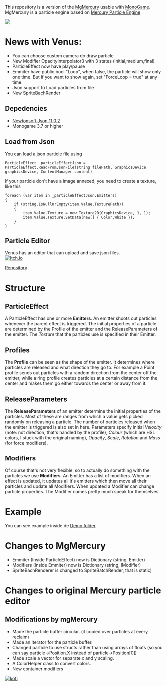 This repository is a version of the [MgMercury](https://github.com/Jjagg/MgMercury) usable with [MonoGame](https://github.com/mono/MonoGame). <br />
MgMercury is a particle engine based on  [Mercury Particle Engine](https://github.com/Matthew-Davey/mercury-particle-engine)

![](https://media.giphy.com/media/bbSYumsbuysZEpqpgN/giphy.gif)

# News with Venus:
 - You can choose custom camera do draw particle
 - New Modifier OpacityInterpolator3 with 3 states (initial,medium,final)
 - ParticleEffect now have play/pause
 - Emmiter have public bool "Loop", when false, the particle will show only one time. But if you want to show again, set "ForceLoop = true" at any time.
 - Json support to Load particles from file
 - New SpriteBachRender

## Depedencies
 - [Newtonsoft.Json 11.0.2](https://github.com/JamesNK/Newtonsoft.Json/tree/11.0.2)
 - Monogame 3.7 or higher

## Load from Json
You can load a json particle file using 
```
ParticleEffect _particleEffectJson = ParticleEffect.ReadFromJsonFile(string filePath, GraphicsDevice graphicsDevice, ContentManager content)
```
If your particle don't have a image annexed, you need to create a texture, like this
```
foreach (var item in _particleEffectJson.Emitters)
{
    if (string.IsNullOrEmpty(item.Value.TexturePath))
    {
        item.Value.Texture = new Texture2D(GraphicsDevice, 1, 1);
        item.Value.Texture.SetData(new[] { Color.White });
    }
}
```

## Particle Editor
Venus has an editor that can upload and save json files.  <br />
[![Itch.io](https://jessemillar.com/available-on-itchio-badge/badge-bw.png)](https://mmbelkiman.itch.io/venus-particle-editor) <br />

[Repository](https://github.com/mmbelkiman/Venus-Particle-Editor)

# Structure

## ParticleEffect
A ParticleEffect has one or more **Emitters**. An emitter shoots out particles whenever the parent effect is triggered. The initial properties of a particle are determined by the Profile of the emitter and the ReleaseParameters of the emitter. The *Texture* that the particles use is specified in their Emitter.

## Profiles
The **Profile** can be seen as the shape of the emitter. It determines where particles are released and what direction they go to. For example a Point profile sends out particles with a random direction from the center off the emitter, while a ring profile creates particles at a certain distance from the center and makes them go either towards the center or away from it.

## ReleaseParameters
The **ReleaseParameters** of an emitter determine the initial properties of the particles. Most of these are ranges from which a value gets picked randomly on releasing a particle. The number of particles released when the emitter is triggered is also set in here. Parameters specify initial *Velocity* (note: not direction, that's handled by the profile), *Colour* (which are HSL colors, I stuck with the original naming), *Opacity*, *Scale*, *Rotation* and *Mass* (for force modifiers).

## Modifiers
Of course that's not very flexible, so to actually do something with the particles we use **Modifiers**. An Emitter has a list of modifiers. When an effect is updated, it updates all it's emitters which then move all their particles and update all Modifiers. When updated a Modifier can change particle properties. The Modifier names pretty much speak for themselves.

# Example
You can see example inside de [Demo folder](https://github.com/mmbelkiman/Venus-Particle-Engine/tree/master/Demo)

# Changes to MgMercury
 - Emmiter (Inside ParticleEffect) now is Dictionary (string, Emitter)
 - Modifiers (Inside Emmiter) now is Dictionary (string, IModifier)
 - SpriteBachRenderer is changed to SpriteBatchRender, that is static)

# Changes to original Mercury particle editor

## Modifications by mgMercury
 - Made the particle buffer circular. (it copied over particles at every reclaim)
 - Made an iterator for the particle buffer.
 - Changed particle to use structs rather than using arrays of floats (so you can say particle->Position.X instead of particle->Position[0])
 - Made scale a vector for separate x and y scaling.
 - A ColorHelper class to convert colors.
 - New container modifiers

[![kofi](https://az743702.vo.msecnd.net/cdn/kofi2.png)](https://ko-fi.com/B0B2KE8I)